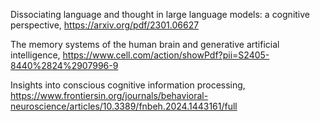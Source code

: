Dissociating language and thought in large language models: a cognitive perspective, https://arxiv.org/pdf/2301.06627

The memory systems of the human brain and generative artificial intelligence, https://www.cell.com/action/showPdf?pii=S2405-8440%2824%2907996-9

Insights into conscious cognitive information processing, https://www.frontiersin.org/journals/behavioral-neuroscience/articles/10.3389/fnbeh.2024.1443161/full

